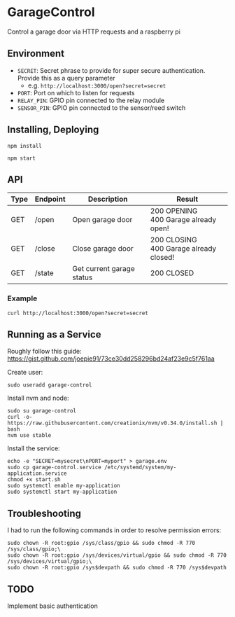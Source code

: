 # GarageControl
Control a garage door via HTTP requests and a raspberry pi

## Environment
- `SECRET`: Secret phrase to provide for super secure authentication. Provide this as a query parameter
  - e.g. `http://localhost:3000/open?secret=secret`
- `PORT`: Port on which to listen for requests
- `RELAY_PIN`: GPIO pin connected to the relay module
- `SENSOR_PIN`: GPIO pin connected to the sensor/reed switch

## Installing, Deploying
`npm install`

`npm start`

## API
| Type | Endpoint | Description               | Result                                 |
|------|----------|---------------------------|----------------------------------------|
| GET  | /open    | Open garage door          | 200 OPENING <br> 400 Garage already open!   |
| GET  | /close   | Close garage door         | 200 CLOSING <br> 400 Garage already closed! |
| GET  | /state   | Get current garage status | 200 CLOSED | OPEN | CLOSING | OPENING  |

### Example
`curl http://localhost:3000/open?secret=secret`

## Running as a Service
Roughly follow this guide: https://gist.github.com/joepie91/73ce30dd258296bd24af23e9c5f761aa

Create user: 

`sudo useradd garage-control`

Install nvm and node:

```
sudo su garage-control
curl -o- https://raw.githubusercontent.com/creationix/nvm/v0.34.0/install.sh | bash
nvm use stable
```

Install the service:

```
echo -e "SECRET=mysecret\nPORT=myport" > garage.env
sudo cp garage-control.service /etc/systemd/system/my-application.service
chmod +x start.sh
sudo systemctl enable my-application
sudo systemctl start my-application
```


## Troubleshooting
I had to run the following commands in order to resolve permission errors:

```
sudo chown -R root:gpio /sys/class/gpio && sudo chmod -R 770 /sys/class/gpio;\
sudo chown -R root:gpio /sys/devices/virtual/gpio && sudo chmod -R 770 /sys/devices/virtual/gpio;\
sudo chown -R root:gpio /sys$devpath && sudo chmod -R 770 /sys$devpath
```

## TODO
Implement basic authentication
